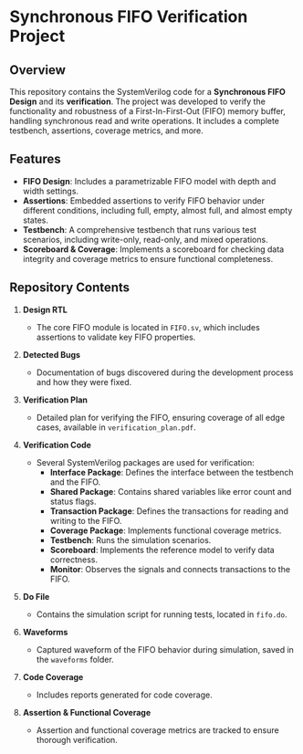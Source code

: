 # Synchronous FIFO Verification Project

## Overview

This repository contains the SystemVerilog code for a **Synchronous FIFO Design** and its **verification**. The project was developed to verify the functionality and robustness of a First-In-First-Out (FIFO) memory buffer, handling synchronous read and write operations. It includes a complete testbench, assertions, coverage metrics, and more.

## Features

- **FIFO Design**: Includes a parametrizable FIFO model with depth and width settings.
- **Assertions**: Embedded assertions to verify FIFO behavior under different conditions, including full, empty, almost full, and almost empty states.
- **Testbench**: A comprehensive testbench that runs various test scenarios, including write-only, read-only, and mixed operations.
- **Scoreboard & Coverage**: Implements a scoreboard for checking data integrity and coverage metrics to ensure functional completeness.

## Repository Contents

1. **Design RTL**  
   - The core FIFO module is located in `FIFO.sv`, which includes assertions to validate key FIFO properties.
   
2. **Detected Bugs**  
   - Documentation of bugs discovered during the development process and how they were fixed.

3. **Verification Plan**  
   - Detailed plan for verifying the FIFO, ensuring coverage of all edge cases, available in `verification_plan.pdf`.

4. **Verification Code**  
   - Several SystemVerilog packages are used for verification:
     - **Interface Package**: Defines the interface between the testbench and the FIFO.
     - **Shared Package**: Contains shared variables like error count and status flags.
     - **Transaction Package**: Defines the transactions for reading and writing to the FIFO.
     - **Coverage Package**: Implements functional coverage metrics.
     - **Testbench**: Runs the simulation scenarios.
     - **Scoreboard**: Implements the reference model to verify data correctness.
     - **Monitor**: Observes the signals and connects transactions to the FIFO.

5. **Do File**  
   - Contains the simulation script for running tests, located in `fifo.do`.

6. **Waveforms**  
   - Captured waveform of the FIFO behavior during simulation, saved in the `waveforms` folder.

7. **Code Coverage**  
   - Includes reports generated for code coverage.

8. **Assertion & Functional Coverage**  
   - Assertion and functional coverage metrics are tracked to ensure thorough verification.
